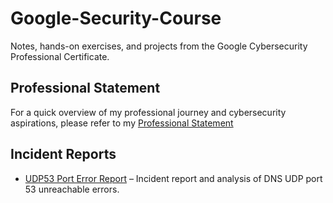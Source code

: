 # Google-Security-Course
Notes, hands-on exercises, and projects from the Google Cybersecurity Professional Certificate.
## Professional Statement
For a quick overview of my professional journey and cybersecurity aspirations, please refer to my [Professional Statement](docs/Matheus%20Machado%20-%20Professional%20Statement.pdf)
## Incident Reports

- [UDP53 Port Error Report](docs/UDP53%20Port%20Error.pdf) – Incident report and analysis of DNS UDP port 53 unreachable errors.
